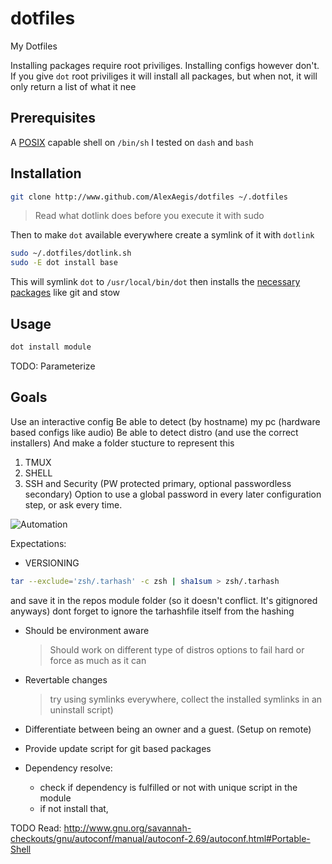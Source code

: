 # dotfiles

My Dotfiles

Installing packages require root priviliges. Installing configs however don't.
If you give `dot` root priviliges it will install all packages, but when not,
it will only return a list of what it nee

## Prerequisites

A [POSIX](https://en.wikipedia.org/wiki/POSIX) capable shell on `/bin/sh`
I tested on `dash` and `bash`

## Installation

```sh
git clone http://www.github.com/AlexAegis/dotfiles ~/.dotfiles
```

> Read what dotlink does before you execute it with sudo

Then to make `dot` available everywhere create a symlink of it with `dotlink`

```sh
sudo ~/.dotfiles/dotlink.sh
sudo -E dot install base
```

This will symlink `dot` to `/usr/local/bin/dot` then installs the [necessary packages](./modules/base/install.pacman.sh) like git and stow

## Usage

```sh
dot install module
```

TODO: Parameterize

## Goals

Use an interactive config
Be able to detect (by hostname) my pc (hardware based configs like audio)
Be able to detect distro (and use the correct installers)
And make a folder stucture to represent this

1. TMUX
2. SHELL
3. SSH and Security (PW protected primary, optional passwordless secondary)
   Option to use a global password in every later configuration step, or
   ask every time.

![Automation](https://imgs.xkcd.com/comics/automation.png)

Expectations:

- VERSIONING

```sh
tar --exclude='zsh/.tarhash' -c zsh | sha1sum > zsh/.tarhash
```

and save it in the repos module folder (so it doesn't conflict. It's gitignored anyways)
dont forget to ignore the tarhashfile itself from the hashing

- Should be environment aware

  > Should work on different type of distros
  > options to fail hard or force as much as it can

- Revertable changes

  > try using symlinks everywhere, collect
  > the installed symlinks in an uninstall script)

- Differentiate between being an owner and a guest. (Setup on remote)

- Provide update script for git based packages

- Dependency resolve:
  - check if dependency is fulfilled or not with unique script in the module
  - if not install that,

TODO Read: <http://www.gnu.org/savannah-checkouts/gnu/autoconf/manual/autoconf-2.69/autoconf.html#Portable-Shell>
